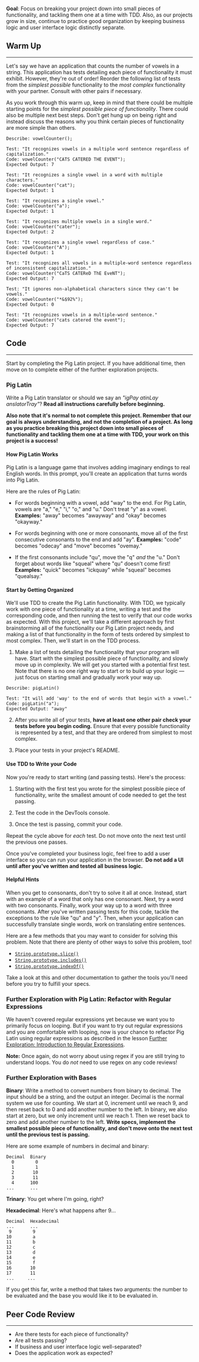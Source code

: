 **Goal**: Focus on breaking your project down into small pieces of functionality, and tackling them one at a time with TDD. Also, as our projects grow in size, continue to practice good organization by keeping business logic and user interface logic distinctly separate.

## Warm Up
<hr />

Let's say we have an application that counts the number of vowels in a string. This application has tests detailing each piece of functionality it must exhibit. However, they're out of order! Reorder the following list of tests from the _simplest possible_ functionality to the _most complex_ functionality with your partner. Consult with other pairs if necessary. 

As you work through this warm up, keep in mind that there could be multiple starting points for the _simplest possible piece of functionality_. There could also be multiple next best steps. Don't get hung up on being right and instead discuss the reasons why you think certain pieces of functionality are more simple than others. 

```
Describe: vowelCounter();

Test: "It recognizes vowels in a multiple word sentence regardless of capitalization."
Code: vowelCounter("CATS CATERED THE EVENT");
Expected Output: 7

Test: "It recognizes a single vowel in a word with multiple characters."
Code: vowelCounter("cat");
Expected Output: 1

Test: "It recognizes a single vowel."
Code: vowelCounter("a");
Expected Output: 1

Test: "It recognizes multiple vowels in a single word."
Code: vowelCounter("cater");
Expected Output: 2

Test: "It recognizes a single vowel regardless of case."
Code: vowelCounter("A");
Expected Output: 1

Test: "It recognizes all vowels in a multiple-word sentence regardless of inconsistent capitalization."
Code: vowelCounter("CaTS CATEReD ThE EveNT");
Expected Output: 7

Test: "It ignores non-alphabetical characters since they can't be vowels."
Code: vowelCounter("*&$92%");
Expected Output: 0

Test: "It recognizes vowels in a multiple-word sentence."
Code: vowelCounter("cats catered the event");
Expected Output: 7
```

## Code
---

Start by completing the Pig Latin project. If you have additional time, then move on to complete either of the further exploration projects.

### Pig Latin

Write a Pig Latin translator or should we say an _"igPay atinLay anslatorTray"_?  **Read all instructions carefully before beginning.** 

**Also note that it's normal to not complete this project. Remember that our goal is always understanding, and not the completion of a project. As long as you practice breaking this project down into small pieces of functionality and tackling them one at a time with TDD, your work on this project is a success!**

#### How Pig Latin Works

Pig Latin is a language game that involves adding imaginary endings to real English words. In this prompt, you'll create an application that turns words into Pig Latin.

Here are the rules of Pig Latin:

* For words beginning with a vowel, add "way" to the end. For Pig Latin, vowels are "a," "e," "i," "o," and "u." Don't treat "y" as a vowel. **Examples:** "away" becomes "awayway" and "okay" becomes "okayway."

* For words beginning with one or more consonants, move all of the first consecutive consonants to the end and add "ay". **Examples:** "code" becomes "odecay" and "move" becomes "ovemay."

* If the first consonants include "qu", move the "q" _and_ the "u." Don't forget about words like "squeal" where "qu" doesn't come first! **Examples:** "quick" becomes "ickquay" while "squeal" becomes "quealsay."

#### Start by Getting Organized

We'll use TDD to create the Pig Latin functionality. With TDD, we typically work with one piece of functionality at a time, writing a test and the corresponding code, and then running the test to verify that our code works as expected. With this project, we'll take a different approach by first brainstorming all of the functionality our Pig Latin project needs, and making a list of that functionality in the form of tests ordered by simplest to most complex. Then, we'll start in on the TDD process.

1. Make a list of tests detailing the functionality that your program will have. Start with the simplest possible piece of functionality, and slowly move up in complexity. We will get you started with a potential first test. Note that there is no one right way to start or to build up your logic — just focus on starting small and gradually work your way up.

```
Describe: pigLatin()

Test: "It will add 'way' to the end of words that begin with a vowel."
Code: pigLatin("a");
Expected Output: "away"
```

2. After you write all of your tests, **have at least one other pair check your tests before you begin coding.** Ensure that every possible functionality is represented by a test, and that they are ordered from simplest to most complex.

3. Place your tests in your project's README.

#### Use TDD to Write your Code

Now you're ready to start writing (and passing tests). Here's the process:

1. Starting with the first test you wrote for the simplest possible piece of functionality, write the smallest amount of code needed to get the test passing.

2. Test the code in the DevTools console.

3. Once the test is passing, commit your code.

Repeat the cycle above for _each_ test. Do not move onto the next test until the previous one passes. 

Once you've completed your business logic, feel free to add a user interface so you can run your application in the browser. **Do not add a UI until after you've written and tested all business logic.**

#### Helpful Hints

When you get to consonants, don't try to solve it all at once. Instead, start with an example of a word that only has one consonant. Next, try a word with two consonants. Finally, work your way up to a word with three consonants. After you've written passing tests for this code, tackle the exceptions to the rule like "qu" and "y". Then, when your application can successfully translate single words, work on translating entire sentences.

Here are a few methods that you may want to consider for solving this problem. Note that there are plenty of other ways to solve this problem, too!

* [`String.prototype.slice()`](https://developer.mozilla.org/en-US/docs/Web/JavaScript/Reference/Global_Objects/String/slice)
* [`String.prototype.includes()`](https://developer.mozilla.org/en-US/docs/Web/JavaScript/Reference/Global_Objects/String/includes)
* [`String.prototype.indexOf()`](https://developer.mozilla.org/en-US/docs/Web/JavaScript/Reference/Global_Objects/String/indexOf)

Take a look at this and other documentation to gather the tools you'll need before you try to fulfill your specs.

### Further Exploration with Pig Latin: Refactor with Regular Expressions

We haven't covered regular expressions yet because we want you to primarily focus on looping. But if you want to try out regular expressions and you are comfortable with looping, now is your chance to refactor Pig Latin using regular expressions as described in the lesson [Further Exploration: Introduction to Regular Expressions](/introduction-to-programming/arrays-and-looping-part-2/further-exploration-introduction-to-regular-expressions).

**Note:** Once again, do not worry about using regex if you are still trying to understand loops. You do _not_ need to use regex on any code reviews!

### Further Exploration with Bases

**Binary**:  Write a method to convert numbers from binary to decimal. The input should be a string, and the output an integer. Decimal is the normal system we use for counting. We start at 0, increment until we reach 9, and then reset back to 0 and add another number to the left. In binary, we also start at zero, but we only increment until we reach 1. Then we reset back to zero and add another number to the left. **Write specs, implement the smallest possible piece of functionality, and don't move onto the next test until the previous test is passing.**

Here are some example of numbers in decimal and binary:

```
Decimal  Binary
  0        0
  1        1
  2       10
  3       11
  4      100
...      ...
```

**Trinary**:  You get where I'm going, right?

**Hexadecimal**: Here's what happens after 9...

```
Decimal  Hexadecimal
...      ...
 9        9
10        a
11        b
12        c
13        d
14        e
15        f
16       10
17       11
...     ...
```

If you get this far, write a method that takes two arguments: the number to be evaluated and the base you would like it to be evaluated in.

## Peer Code Review
<hr />

* Are there tests for each piece of functionality?
* Are all tests passing?
* If business and user interface logic well-separated?
* Does the application work as expected?